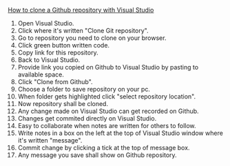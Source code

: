 <ins>How to clone a Github repository with Visual Studio</ins><br>
1. Open Visual Studio.
2. Click where it's written "Clone Git repository".
3. Go to repository you need to clone on your browser.
4. Click green button written code.
5. Copy link for this repository.
6. Back to Visual Studio.
7. Provide link you copied on Github to Visual Studio by pasting to available space.
8. Click "Clone from Github".
9. Choose a folder to save repository on your pc.
10. When folder gets highlighted click "select repository location".
11. Now repository shall be cloned.
12. Any change made on Visual Studio can get recorded on Github.
13. Changes get commited directly on Visual Studio.
14. Easy to collaborate when notes are written for others to follow.
15. Write notes in a box on the left at the top of Visual Studio window where it's written "message".
16. Commit change by clicking a tick at the top of message box.
17. Any message you save shall show on Github repository.
